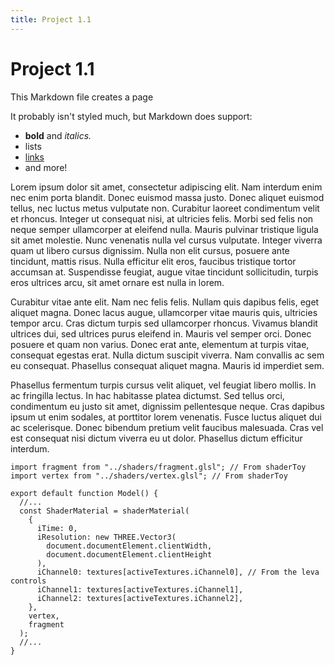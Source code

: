 ```yaml
---
title: Project 1.1
---
```


# Project 1.1

This Markdown file creates a page

It probably isn't styled much, but Markdown does support:

- **bold** and _italics._
- lists
- [links](https://astro.build)
- and more!

Lorem ipsum dolor sit amet, consectetur adipiscing elit. Nam interdum enim nec enim porta blandit. Donec euismod massa justo. Donec aliquet euismod tellus, nec luctus metus vulputate non. Curabitur laoreet condimentum velit et rhoncus. Integer ut consequat nisi, at ultricies felis. Morbi sed felis non neque semper ullamcorper at eleifend nulla. Mauris pulvinar tristique ligula sit amet molestie. Nunc venenatis nulla vel cursus vulputate. Integer viverra quam ut libero cursus dignissim. Nulla non elit cursus, posuere ante tincidunt, mattis risus. Nulla efficitur elit eros, faucibus tristique tortor accumsan at. Suspendisse feugiat, augue vitae tincidunt sollicitudin, turpis eros ultrices arcu, sit amet ornare est nulla in lorem.

Curabitur vitae ante elit. Nam nec felis felis. Nullam quis dapibus felis, eget aliquet magna. Donec lacus augue, ullamcorper vitae mauris quis, ultricies tempor arcu. Cras dictum turpis sed ullamcorper rhoncus. Vivamus blandit ultrices dui, sed ultrices purus eleifend in. Mauris vel semper orci. Donec posuere et quam non varius. Donec erat ante, elementum at turpis vitae, consequat egestas erat. Nulla dictum suscipit viverra. Nam convallis ac sem eu consequat. Phasellus consequat aliquet magna. Mauris id imperdiet sem.

Phasellus fermentum turpis cursus velit aliquet, vel feugiat libero mollis. In ac fringilla lectus. In hac habitasse platea dictumst. Sed tellus orci, condimentum eu justo sit amet, dignissim pellentesque neque. Cras dapibus ipsum ut enim sodales, at porttitor lorem venenatis. Fusce luctus aliquet dui ac scelerisque. Donec bibendum pretium velit faucibus malesuada. Cras vel est consequat nisi dictum viverra eu ut dolor. Phasellus dictum efficitur interdum.

```tsx
import fragment from "../shaders/fragment.glsl"; // From shaderToy
import vertex from "../shaders/vertex.glsl"; // From shaderToy

export default function Model() {
  //...
  const ShaderMaterial = shaderMaterial(
    {
      iTime: 0,
      iResolution: new THREE.Vector3(
        document.documentElement.clientWidth,
        document.documentElement.clientHeight
      ),
      iChannel0: textures[activeTextures.iChannel0], // From the leva controls
      iChannel1: textures[activeTextures.iChannel1],
      iChannel2: textures[activeTextures.iChannel2],
    },
    vertex,
    fragment
  );
  //...
}
```
